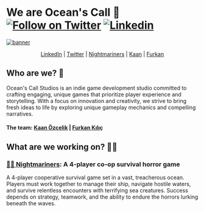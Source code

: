 # We are Ocean's Call 👋  [![Follow on Twitter](https://img.shields.io/twitter/follow/OceansCallDev)](https://x.com/OceansCallDev) [![Linkedin](https://img.shields.io/badge/-LinkedIn-blue?style=flat-square&logo=Linkedin&logoColor=white&link=https://www.linkedin.com/company/oceans-call-studios)](https://www.linkedin.com/company/oceans-call-studios)

[![banner](https://github.com/user-attachments/assets/a643f05f-0c7f-4c37-b6f1-30c93cf4841e)](https://www.linkedin.com/company/oceans-call-studios)

<div align="center">
<a href="https://www.linkedin.com/company/oceans-call-studios">LinkedIn</a> | <a href="https://x.com/OceansCallDev">Twitter</a> | <a href="https://nightmariners.crd.co/">Nightmariners</a> | <a href="https://github.com/ravenholmn">Kaan</a> | <a href="https://github.com/MFKilic">Furkan</a>
</div>

## Who are we? 👾 

Ocean's Call Studios is an indie game development studio committed to crafting engaging, unique games that prioritize player experience and storytelling. With a focus on innovation and creativity, we strive to bring fresh ideas to life by exploring unique gameplay mechanics and compelling narratives.
#### The team: <a href="https://github.com/ravenholmn">Kaan Özçelik</a> | <a href="https://github.com/MFKilic">Furkan Kılıç</a>

## What are we working on? 👨‍💻

### [🏴‍☠️ Nightmariners](https://nightmariners.crd.co/): A 4-player co-op survival horror game
A 4-player cooperative survival game set in a vast, treacherous ocean. Players must work together to manage their ship, navigate hostile waters, and survive relentless encounters with terrifying sea creatures. Success depends on strategy, teamwork, and the ability to endure the horrors lurking beneath the waves.
